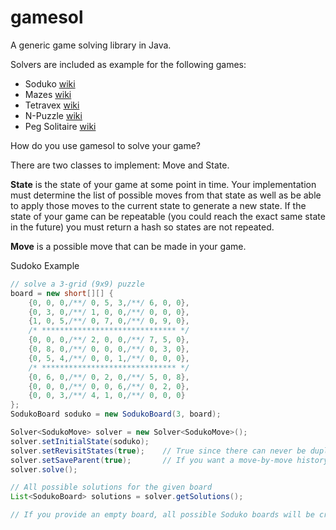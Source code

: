 gamesol
=======

A generic game solving library in Java.

Solvers are included as example for the following games:
- Soduko [wiki](http://en.wikipedia.org/wiki/Soduko)
- Mazes [wiki](http://en.wikipedia.org/wiki/Maze)
- Tetravex [wiki](http://en.wikipedia.org/wiki/Tetravex)
- N-Puzzle [wiki](http://en.wikipedia.org/wiki/15_puzzle)
- Peg Solitaire [wiki](http://en.wikipedia.org/wiki/Peg_solitaire)

How do you use gamesol to solve your game?

There are two classes to implement: Move and State.

<b>State</b> is the state of your game at some point in time. Your implementation must determine the list of possible moves from that state as well as be able to apply those moves to the current state to generate a new state. If the state of your game can be repeatable (you could reach the exact same state in the future) you must return a hash so states are not repeated.

<b>Move</b> is a possible move that can be made in your game.

Sudoko Example

```java
// solve a 3-grid (9x9) puzzle
board = new short[][] {
    {0, 0, 0,/**/ 0, 5, 3,/**/ 6, 0, 0},
	{0, 3, 0,/**/ 1, 0, 0,/**/ 0, 0, 0},
	{1, 0, 5,/**/ 0, 7, 0,/**/ 0, 9, 0},
	/* ****************************** */
	{0, 0, 0,/**/ 2, 0, 0,/**/ 7, 5, 0},
	{0, 8, 0,/**/ 0, 0, 0,/**/ 0, 3, 0},
	{0, 5, 4,/**/ 0, 0, 1,/**/ 0, 0, 0},
	/* ****************************** */
	{0, 6, 0,/**/ 0, 2, 0,/**/ 5, 0, 8},
	{0, 0, 0,/**/ 0, 0, 6,/**/ 0, 2, 0},
	{0, 0, 3,/**/ 4, 1, 0,/**/ 0, 0, 0}
};
SodukoBoard soduko = new SodukoBoard(3, board);

Solver<SodukoMove> solver = new Solver<SodukoMove>();
solver.setInitialState(soduko);
solver.setRevisitStates(true);    // True since there can never be duplicate states
solver.setSaveParent(true);       // If you want a move-by-move history saved for each solution
solver.solve();

// All possible solutions for the given board
List<SodukoBoard> solutions = solver.getSolutions();

// If you provide an empty board, all possible Soduko boards will be created... I can't promise it will ever finish.
```
